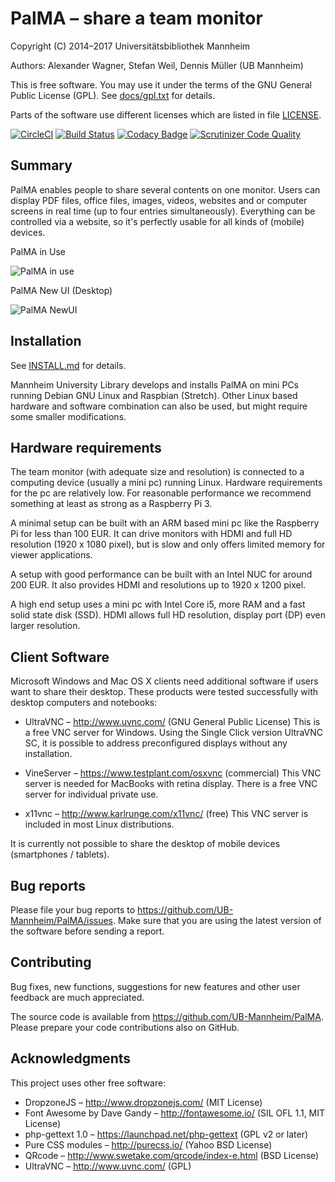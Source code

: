 PalMA – share a team monitor
============================

Copyright (C) 2014–2017 Universitätsbibliothek Mannheim

Authors: Alexander Wagner, Stefan Weil, Dennis Müller (UB Mannheim)

This is free software. You may use it under the terms of the
GNU General Public License (GPL). See [docs/gpl.txt](docs/gpl.txt) for details.

Parts of the software use different licenses which are listed
in file [LICENSE](LICENSE).


[![CircleCI](https://circleci.com/gh/UB-Mannheim/PalMA/tree/master.svg?style=svg)](https://circleci.com/gh/UB-Mannheim/PalMA/tree/master)
[![Build
Status](https://travis-ci.org/UB-Mannheim/PalMA.svg?branch=master)](https://travis-ci.org/UB-Mannheim/PalMA)
[![Codacy
Badge](https://api.codacy.com/project/badge/Grade/e5750c1e19fc4ecf9257a9a4d4418e0c)](https://www.codacy.com/app/UB-Mannheim/PalMA?utm_source=github.com&utm_medium=referral&utm_content=UB-Mannheim/PalMA&utm_campaign=badger)
[![Scrutinizer Code
Quality](https://scrutinizer-ci.com/g/UB-Mannheim/PalMA/badges/quality-score.png?b=master)](https://scrutinizer-ci.com/g/UB-Mannheim/PalMA/?branch=master)

Summary
-------

PalMA enables people to share several contents on one monitor. Users can display PDF files, office files, images, videos, websites and or computer screens in real time (up to four entries simultaneously). Everything can be controlled via
a website, so it's perfectly usable for all kinds of (mobile) devices.

PalMA in Use

![PalMA in
use](https://raw.githubusercontent.com/UB-Mannheim/PalMA/palma-redesign/docs/images/IMG_5965.JPG)

PalMA New UI (Desktop)

![PalMA NewUI](https://raw.githubusercontent.com/UB-Mannheim/PalMA/palma-redesign/docs/images/screenshots/desktop/Screenshot_2017-09-18__Control-Beitraege.png)

Installation
------------

See [INSTALL.md](INSTALL.md) for details.

Mannheim University Library develops and installs PalMA
on mini PCs running Debian GNU Linux and Raspbian (Stretch). Other Linux based hardware
and software combination can also be used, but might require some smaller
modifications.

Hardware requirements
---------------------

The team monitor (with adequate size and resolution) is connected
to a computing device (usually a mini pc) running Linux.
Hardware requirements for the pc are relatively low. For reasonable performance we recommend something at least as strong as a Raspberry Pi 3.

A minimal setup can be built with an ARM based mini pc like the
Raspberry Pi for less than 100 EUR. It can drive monitors with
HDMI and full HD resolution (1920 x 1080 pixel), but is slow
and only offers limited memory for viewer applications.

A setup with good performance can be built with an Intel NUC for
around 200 EUR. It also provides HDMI and resolutions up to
1920 x 1200 pixel.

A high end setup uses a mini pc with Intel Core i5, more RAM and
a fast solid state disk (SSD). HDMI allows full HD resolution, display port (DP)
even larger resolution.

Client Software
---------------

Microsoft Windows and Mac OS X clients need additional software if users
want to share their desktop. These products were tested successfully
with desktop computers and notebooks:

* UltraVNC – http://www.uvnc.com/ (GNU General Public License)
  This is a free VNC server for Windows.
  Using the Single Click version UltraVNC SC, it is possible
  to address preconfigured displays without any installation.

* VineServer – https://www.testplant.com/osxvnc (commercial)
  This VNC server is needed for MacBooks with retina display.
  There is a free VNC server for individual private use.

* x11vnc – http://www.karlrunge.com/x11vnc/ (free)
  This VNC server is included in most Linux distributions.

It is currently not possible to share the desktop of mobile
devices (smartphones / tablets).


Bug reports
-----------

Please file your bug reports to https://github.com/UB-Mannheim/PalMA/issues.
Make sure that you are using the latest version of the software
before sending a report.


Contributing
------------

Bug fixes, new functions, suggestions for new features and
other user feedback are much appreciated.

The source code is available from https://github.com/UB-Mannheim/PalMA.
Please prepare your code contributions also on GitHub.


Acknowledgments
---------------

This project uses other free software:

* DropzoneJS – http://www.dropzonejs.com/ (MIT License)
* Font Awesome by Dave Gandy – http://fontawesome.io/ (SIL OFL 1.1, MIT License)
* php-gettext 1.0 – https://launchpad.net/php-gettext (GPL v2 or later)
* Pure CSS modules – http://purecss.io/ (Yahoo BSD License)
* QRcode – http://www.swetake.com/qrcode/index-e.html (BSD License)
* UltraVNC – http://www.uvnc.com/ (GPL)

